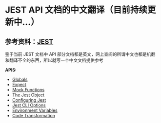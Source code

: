 # JEST API 文档的中文翻译（目前持续更新中...）

## 参考资料：[JEST](https://www.jestjs.cn/docs/api)

鉴于当前 JEST 文档中 API 部分文档都是英文，网上查阅的所谓中文也都是机翻和翻译不全的东西，所以就写一个中文文档提供参考

**APIS:**

- [Globals](/apis/Globals.md)
- [Expect](/apis/Expect.md)
- [Mock Functions](/apis/MockFunctions.md)
- [The Jest Object](apis/TheJestObject.md)
- [Configuring Jest](apis/ConfiguringJest.md)
- [Jest CLI Options](apis/JestCliOptions.md)
- [Environment Variables](apis/EnvironmentVariables.md)
- [Code Transformation](apis/CodeTransformation.md)
